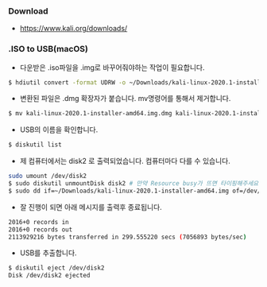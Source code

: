 ### Download
- https://www.kali.org/downloads/

### .ISO to USB(macOS)

- 다운받은 .iso파일을 .img로 바꾸어줘야하는 작업이 필요합니다.

```bash
$ hdiutil convert -format UDRW -o ~/Downloads/kali-linux-2020.1-installer-amd64.img ~/Downloads/kali-linux-2020.1-installer-amd64.iso
```

- 변환된 파일은 .dmg 확장자가 붙습니다. mv명령어를 통해서 제거합니다.

```bash
$ mv kali-linux-2020.1-installer-amd64.img.dmg kali-linux-2020.1-installer-amd64.img
```

- USB의 이름을 확인합니다.
```bash
$ diskutil list
```

- 제 컴퓨터에서는 disk2 로 출력되었습니다. 컴퓨터마다 다를 수 있습니다.

```bash
sudo umount /dev/disk2
$ sudo diskutil unmountDisk disk2 # 만약 Resource busy가 뜨면 타이핑해주세요.
$ sudo dd if=~/Downloads/kali-linux-2020.1-installer-amd64.img of=/dev/rdisk2 bs=1m
```

- 잘 진행이 되면 아래 메시지를 출력후 종료됩니다.
```bash
2016+0 records in
2016+0 records out
2113929216 bytes transferred in 299.555220 secs (7056893 bytes/sec)
```

- USB를 추출합니다.
```bash
$ diskutil eject /dev/disk2
Disk /dev/disk2 ejected
```
